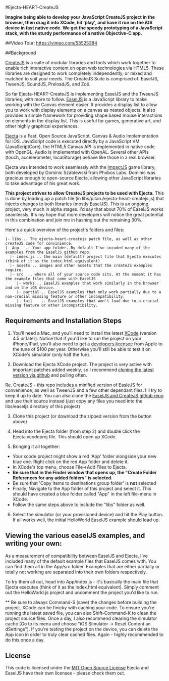 #Ejecta-HEART-CreateJS

**Imagine being able to develop your JavaScript CreateJS project in the browser, then drag it into XCode, hit 'play', and have it run on the iOS device in fast native code. We get the speedy prototyping of a JavaScript stack, with the sturdy performance of a native Objective-C app.**

##Video Tour: 
https://vimeo.com/53525384

##Background

[CreateJS](http://www.createjs.com) is a suite of modular libraries and tools which work together to enable rich interactive content on open web technologies via HTML5. These libraries are designed to work completely independently, or mixed and matched to suit your needs. The CreateJS Suite is comprised of: EaselJS, TweenJS, SoundJS, PreloadJS, and Zoë.

So far Ejecta-HEART-CreateJS is implementing EaselJS and the TweenJS libraries, with more to follow. [EaselJS](http://www.createjs.com/#!/EaselJS) is a JavaScript library to make working with the Canvas element easier. It provides a display list to allow you to work with display elements on a canvas as nested objects. It also provides a simple framework for providing shape based mouse interactions on elements in the display list. This is useful for games, generative art, and other highly graphical experiences.

[Ejecta](http://impactjs.com/ejecta) is a Fast, Open Source JavaScript, Canvas & Audio Implementation for iOS. JavaScript code is executed directly by a JavaScript VM (JavaScriptCore), the HTML5 Canvas API is implemented in native code with OpenGL, Audio is implemented with OpenAL. Several other APIs (touch, accelerometer, localStorage) behave like those in a real browser.

Ejecta was intended to work seamlessly with the [ImpactJS](http://impactjs.com) game library, both developed by Dominic Szablewski from Phobos Labs. Dominic was gracious enough to open-source Ejecta, allowing other JavaScript libraries to take advantage of his great work.

**This project strives to allow CreateJS projects to be used with Ejecta.** This is done by loading up a patch file (in libs/pitaru/ejecta-heart-createjs.js) that injects changes to both libraries (mostly EaselJS). This is an ongoing project, very much in alpha stages. I'd say that about 70% of EaselJS works seamlessly. It's my hope that more developers will notice the great potential in this combination and join me in hashing out the remaining 30%.

Here's a quick overview of the project's folders and files: 

	|- libs .. The ejecta-heart-createjs patch file, as well as other createJS code for convinience. 
	|- App   .. Your app folder. By default I've incuded many of the examples from the EaselJS github repo.
	  |- index.js .. the main (default) project file that Ejecta executes (think of it as the index.html equivalent)
	  |- assets .. images and other assets that the createJS examples require.
	  |- src  .. where all of your source code sits. At the moment it has the example files that come with EaselJS
	     |- works .. EaselJS examples that work similarly in the browser and on the iOS device.
	     |- partial .. EaselJS examples that only work partially due to a non-crucial missing feature or other incompatibility. 
	     |- fail 	.. EaselJS examples that won't load due to a crucial missing feature or other incompatibility.


## Requirements and Installation Steps

1. You'll need a Mac, and you'll need to install the latest [XCode](https://developer.apple.com/xcode/) (version 4.5 or later). Notice that if you'd like to run the project on your iPhone/iPad, you'll also need to get a [developers licensee](https://developer.apple.com/) from Apple to the tune of $100 per year. Otherwise you'll still be able to test it on XCode's simulator (only half the fun).

2. Download the Ejecta XCode project. The project is very active with important patches added weekly, so I recommend [cloning the latest version via github](https://github.com/phoboslab/Ejecta) and pulling often. 

  Re. CreateJS - this repo includes a minified version of EasleJS for convenience, as well as TweenJS and a few other dependant files. I'll try to keep it up to date. You can also clone the [EaselJS and CreateJS github repo](https://github.com/CreateJS/EaselJS) and use their source instead (just copy any files you need into the libs/easeljs directory of this project)

3. Clone this project (or download the zipped version from the button above)

4. Head into the Ejecta folder (from step 2) and double click the Ejecta.xcodeproj file. This should open up XCode.

5. Bringing it all together: 
  - Your xcode project might show a red 'App' folder alongside your new blue one. Right click on the red App folder and delete it.
  - In XCode's top menu, choose File->Add Files to Ejecta.
  - **Be sure that in the Finder window that opens up, the "Create Folder References for any added folders" is selected.**
  - Be sure that 'Copy Items to destinations group folder' is **not** selected
  - Finally, Navigate to the App folder of this project and select it. This should have created a blue folder called "App" in the left file-menu in XCode. 
  - Follow the same steps above to include the "libs" folder as well.
 

6. Select the simulator (or your provisioned device) and hit the Play button. If all works well, the initial HelloWorld EaselJS example should load up. 

## Viewing the various easelJS examples, and writing your own: 

As a measurement of compatibility between EaselJS and Ejecta, I've included many of the default example files that EaselJS comes with. You can find them all in the App/src folder. Examples that are either partially or totally not working are separated into their own folders respectively. 

To try them all out, head into App/index.js - it's basically the main file that Ejecta executes (think of it as the index.html equivalent). Simply comment out the HelloWorld.js project and uncomment the project you'd like to run.

** Be sure to always Command-S (save) the changes before building the project. XCode can be finicky with caching your code. To ensure you're running the latest saved file, you can also Shift-Command-K to clean the project source files. Once a day, I also recommend clearing the simulator cache (Go to its menu and choose "iOS Simulator -> Reset Content an dSettings"). If you're testing the project on the device, you can delete the App icon in order to truly clear cached files. Again - highly recommended to do this once a day. 

## License
This code is licensed under the [MIT Open Source License](http://opensource.org/licenses/mit-license.php)
Ejecta and EaselJS have their own licenses - please check them out.

~~~